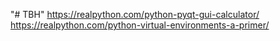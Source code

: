 "# TBH" 
https://realpython.com/python-pyqt-gui-calculator/
https://realpython.com/python-virtual-environments-a-primer/
